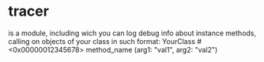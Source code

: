 # tracer
is a module, including wich you can log debug info about instance methods, calling on objects of your class in such format:
YourClass #<0x00000012345678> method_name (arg1: "val1", arg2: "val2")
